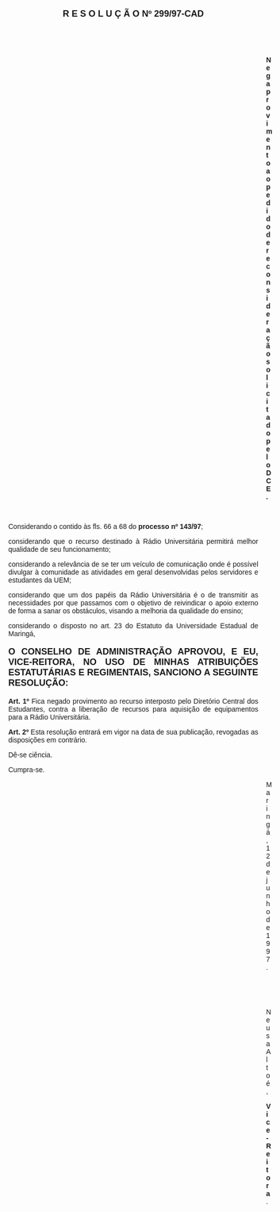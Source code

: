<BODY>

<B><FONT FACE="Arial" SIZE=4><P ALIGN="CENTER">R E S O L U &Ccedil; &Atilde; O   Nº 299/97-CAD</P>
</B></FONT><FONT FACE="Arial">
<P>&nbsp;</P>
<P>&nbsp;</P><DIR>
<DIR>
<DIR>
<DIR>
<DIR>
<DIR>
<DIR>
<DIR>
<DIR>
<DIR>
<DIR>
<DIR>
<DIR>

<B><P ALIGN="JUSTIFY">Nega provimento ao pedido de reconsidera&ccedil;&atilde;o solicitado pelo DCE.</P>
</B>
<P>&nbsp;</P></DIR>
</DIR>
</DIR>
</DIR>
</DIR>
</DIR>
</DIR>
</DIR>
</DIR>
</DIR>
</DIR>
</DIR>
</DIR>

<P ALIGN="JUSTIFY">&#9;&#9;Considerando o contido &agrave;s fls. 66 a 68 do <B>processo nº 143/97</B>;</P>
<P ALIGN="JUSTIFY">&#9;&#9;considerando que o recurso destinado &agrave; R&aacute;dio Universit&aacute;ria permitir&aacute; melhor qualidade de seu funcionamento;</P>
<P ALIGN="JUSTIFY">&#9;&#9;considerando a relev&acirc;ncia de se ter um ve&iacute;culo de comunica&ccedil;&atilde;o onde &eacute; poss&iacute;vel divulgar &agrave; comunidade as atividades em geral desenvolvidas pelos servidores e estudantes da UEM;</P>
<P ALIGN="JUSTIFY">&#9;&#9;considerando que um dos pap&eacute;is da R&aacute;dio Universit&aacute;ria &eacute; o de transmitir as necessidades por que passamos com o objetivo de reivindicar o apoio externo de forma a sanar os obst&aacute;culos, visando a melhoria da qualidade do ensino;</P>
<P ALIGN="JUSTIFY">&#9;&#9;considerando o disposto no art. 23 do Estatuto da Universidade Estadual de Maring&aacute;,</P>
<P ALIGN="JUSTIFY"></P>
</FONT><B><FONT FACE="Arial" SIZE=4><P ALIGN="JUSTIFY">O CONSELHO DE ADMINISTRA&Ccedil;&Atilde;O APROVOU, E EU, VICE-REITORA, NO USO DE MINHAS ATRIBUI&Ccedil;&Otilde;ES ESTATUT&Aacute;RIAS E REGIMENTAIS, SANCIONO A SEGUINTE RESOLU&Ccedil;&Atilde;O:</P>
</B></FONT><FONT FACE="Arial"><P ALIGN="JUSTIFY"></P>
<P ALIGN="JUSTIFY">&#9;&#9;<B>Art. 1º </B>Fica negado provimento ao recurso interposto pelo Diret&oacute;rio Central dos Estudantes, contra a libera&ccedil;&atilde;o de recursos para aquisi&ccedil;&atilde;o de equipamentos para a R&aacute;dio Universit&aacute;ria.</P>
<P ALIGN="JUSTIFY">&#9;&#9;<B>Art. 2º</B> Esta resolu&ccedil;&atilde;o entrar&aacute; em vigor na data de sua publica&ccedil;&atilde;o, revogadas as disposi&ccedil;&otilde;es em contr&aacute;rio.</P>
<P>&#9;&#9;D&ecirc;-se ci&ecirc;ncia.</P>
<P>&#9;&#9;Cumpra-se.</P>
<DIR>
<DIR>
<DIR>
<DIR>
<DIR>
<DIR>
<DIR>
<DIR>
<DIR>
<DIR>
<DIR>
<DIR>
<DIR>

<P>Maring&aacute;, 12 de junho de 1997.</P>

<P>&nbsp;</P>
<P>&nbsp;</P>
<P>Neusa Alto&eacute;,</P>
<B><P>Vice-Reitora</B>.</P></DIR>
</DIR>
</DIR>
</DIR>
</DIR>
</DIR>
</DIR>
</DIR>
</DIR>
</DIR>
</DIR>
</DIR>
</DIR>
</FONT></BODY>
